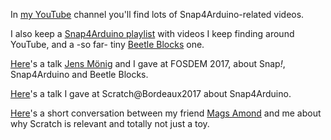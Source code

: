 In [my YouTube](https://www.youtube.com/channel/UC_EJUQg4zmOP3uoDIg_zRdg) channel you'll find lots of Snap4Arduino-related videos.  

I also keep a [Snap4Arduino playlist](https://www.youtube.com/playlist?list=PL5OeDsbY1ElLa5FvQoejTFddsVZpp8Nah) with videos I keep finding around YouTube, and a -so far- tiny [Beetle Blocks](https://www.youtube.com/watch?v=6AFnVXoJqhU&list=PL5OeDsbY1ElLR_2maAXzM7WcKHA8q9ZH9) one.  

[Here](https://video.fosdem.org/2017/AW1.126/ogd_snap.mp4)'s a talk [Jens Mönig](http://github.com/jmoenig) and I gave at FOSDEM 2017, about Snap<i>!</i>, Snap4Arduino and Beetle Blocks.  

[Here](https://www.youtube.com/watch?v=Baox7w8D_TA)'s a talk I gave at Scratch@Bordeaux2017 about Snap4Arduino.  

[Here](https://magsamond.com/2018/02/04/so-what-good-is-scratch-you-ask-a-perfect-pitch-3-minutes-answer-from-bromagosa/)'s a short conversation between my friend [Mags Amond](https://magsamond.com) and me about why Scratch is relevant and totally not just a toy.  
